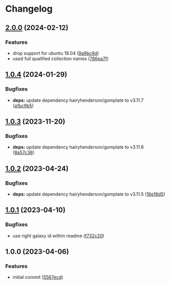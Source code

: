 # Changelog

## [2.0.0](https://github.com/rolehippie/gomplate/compare/v1.0.4...v2.0.0) (2024-02-12)


### Features

* drop support for ubuntu 18.04 ([9a9bc9d](https://github.com/rolehippie/gomplate/commit/9a9bc9df40825239e097a867d35b18c95889009e))
* used full qualified collection names ([786ea7f](https://github.com/rolehippie/gomplate/commit/786ea7f8bdac46ccbdf569b740d19128f326464e))

## [1.0.4](https://github.com/rolehippie/gomplate/compare/v1.0.3...v1.0.4) (2024-01-29)


### Bugfixes

* **deps:** update dependency hairyhenderson/gomplate to v3.11.7 ([a1bc9b5](https://github.com/rolehippie/gomplate/commit/a1bc9b5e75cb06dced1d86fe8fae9c6c1d3d20ee))

## [1.0.3](https://github.com/rolehippie/gomplate/compare/v1.0.2...v1.0.3) (2023-11-20)


### Bugfixes

* **deps:** update dependency hairyhenderson/gomplate to v3.11.6 ([8a57c36](https://github.com/rolehippie/gomplate/commit/8a57c36f210271117ff53385e9c0707b1e0febd8))

## [1.0.2](https://github.com/rolehippie/gomplate/compare/v1.0.1...v1.0.2) (2023-04-24)


### Bugfixes

* **deps:** update dependency hairyhenderson/gomplate to v3.11.5 ([16e18d5](https://github.com/rolehippie/gomplate/commit/16e18d5ba02e252e541e082cc7acdc419c9967d3))

## [1.0.1](https://github.com/rolehippie/gomplate/compare/v1.0.0...v1.0.1) (2023-04-10)


### Bugfixes

* use right galaxy id within readme ([f732c20](https://github.com/rolehippie/gomplate/commit/f732c20cb1980c0d7cb5fb32d5b0ad1e4355c133))

## 1.0.0 (2023-04-06)


### Features

* initial commit ([5567ecd](https://github.com/rolehippie/gomplate/commit/5567ecd3e50ff45e766d27d36e2644c4d53b38d5))
